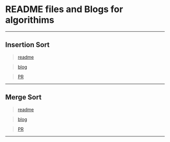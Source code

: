 # README files and Blogs for algorithims

---

## Insertion Sort 

> [readme](./sorting_algorithms/insertion_sort/README.md)

> [blog](./sorting_algorithms/insertion_sort/BLOG.md)

> [PR](https://github.com/Mustfa1999/data-structures-and-algorithms/pull/17)

---

## Merge Sort 

> [readme](./sorting_algorithms/merge_sort/README.md)

> [blog](./sorting_algorithms/merge_sort/BLOG.md)

> [PR](https://github.com/Mustfa1999/data-structures-and-algorithms/pull/18)

---

